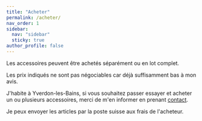 ```yaml
---
title: "Acheter"
permalink: /acheter/
nav_order: 1
sidebar:
  nav: "sidebar"
  sticky: true
author_profile: false
---
```


Les accessoires peuvent être achetés séparément ou en lot complet.

Les prix indiqués ne sont pas négociables car déjà suffisamment bas à mon avis.

J'habite à Yverdon-les-Bains, si vous souhaitez passer essayer et acheter
un ou plusieurs accessoires, merci de m'en informer en prenant [contact](/contact/).

Je peux envoyer les articles par la poste suisse aux frais de l'acheteur.
